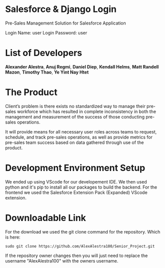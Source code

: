 # Salesforce & Django Login
Pre-Sales Management Solution for Salesforce Application

Login Name: user Login Password: user

# List of Developers
**Alexander Alestra**,
 **Anuj Regmi**,
 **Daniel Diep**,
 **Kendall Helms**,
 **Matt Randell Mazon**,
 **Timothy Thao**,
 **Ye Yint Nay Htet**

# The Product
Client’s problem is there exists no standardized way to manage their pre-sales workforce which has resulted in complete inconsistency in both the management and measurement of the success of those conducting pre-sales operations.

It will provide means for all necessary user roles across teams to request, schedule, and track pre-sales operations, as well as provide metrics for pre-sales team success based on data gathered through use of the product.

# Development Environment Setup
We ended up using VScode for our developement IDE. We then used python and it's pip to install all our packages to build the backend. For the frontend we used the Salesforce Extension Pack (Expanded) VScode extension.

# Downloadable Link
For the download we used the git clone command for the repository. Which is here:
```
sudo git clone https://github.com/AlexAlestra100/Senior_Project.git
```
If the repository owner changes then you will just need to replace the username "AlexAlestra100" with the owners username.
